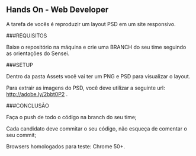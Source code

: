 ## Hands On - Web Developer

A tarefa de vocês é reproduzir um layout PSD em um site responsivo.

###REQUISITOS

Baixe o repositório na máquina e crie uma BRANCH do seu time seguindo as orientações do Sensei.

###SETUP

Dentro da pasta Assets você vai ter um PNG e PSD para visualizar o layout.

Para extrair as imagens do PSD, você deve utilizar a seguinte url: http://adobe.ly/2bbt0P2 . 

###CONCLUSÃO

Faça o push de todo o código na branch do seu time;

Cada candidato deve commitar o seu código, não esqueça de comentar o seu commit;

Browsers homologados para teste: Chrome 50+.

